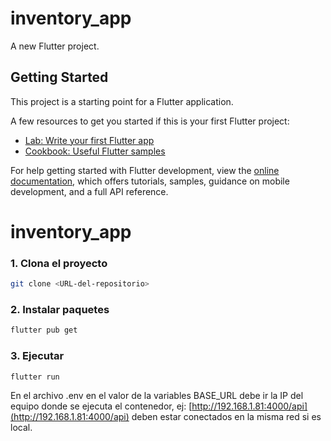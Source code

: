 # inventory_app

A new Flutter project.

## Getting Started

This project is a starting point for a Flutter application.

A few resources to get you started if this is your first Flutter project:

- [Lab: Write your first Flutter app](https://docs.flutter.dev/get-started/codelab)
- [Cookbook: Useful Flutter samples](https://docs.flutter.dev/cookbook)

For help getting started with Flutter development, view the
[online documentation](https://docs.flutter.dev/), which offers tutorials,
samples, guidance on mobile development, and a full API reference.
# inventory_app

### 1. Clona el proyecto

```bash
git clone <URL-del-repositorio>
```

### 2. Instalar paquetes
```bash
flutter pub get
```

### 3. Ejecutar
```bash
flutter run
```

En el archivo .env en el valor de la variables BASE_URL debe ir la IP del equipo donde se ejecuta el contenedor, ej: [http://192.168.1.81:4000/api](http://192.168.1.81:4000/api)
deben estar conectados en la misma red si es local.
